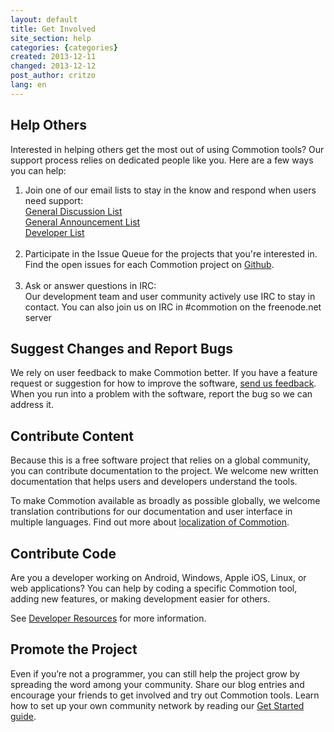 ```yaml
---
layout: default
title: Get Involved
site_section: help
categories: {categories}
created: 2013-12-11
changed: 2013-12-12
post_author: critzo
lang: en
---
```

  <h2>Help Others</h2>

<p>Interested in helping others get the most out of using Commotion tools? Our support process relies on dedicated people like you. Here are a few ways you can help:</p>

<ol>
	<li>Join one of our email lists to stay in the know and respond when users need support:<br />
	<a href="http://lists.chambana.net/mailman/listinfo/commotion-discuss">General Discussion List</a><br />
	<a href="http://lists.chambana.net/mailman/listinfo/commotion-announce">General Announcement List</a><br />
	<a href="http://lists.chambana.net/mailman/listinfo/commotion-dev">Developer List</a><br />
	&nbsp;</li>
	<li>Participate in the Issue Queue for the projects that you're interested in. Find the open issues for each Commotion project on <a href="https://github.com/opentechinstitute">Github</a>.<br />
	&nbsp;</li>
	<li>Ask or answer questions in IRC:<br />
	Our development team and user community actively use IRC to stay in contact. You can also join us on IRC in #commotion on the freenode.net server</li>
</ol>

<h2>Suggest Changes and Report Bugs</h2>

<p>We rely on user feedback to make Commotion better. If you have a feature request or suggestion for how to improve the software, <a href="/contact">send us feedback</a>.<br />
When you run into a problem with the software, report the bug so we can address it.</p>

<h2>Contribute Content</h2>

<p>Because this is a free software project that relies on a global community, you can contribute documentation to the project. We welcome new written documentation that helps users and developers understand the tools.</p>

<p>To make Commotion available as broadly as possible globally, we welcome translation contributions for our documentation and user interface in multiple languages. Find out more about <a href="/docs/localization">localization of Commotion</a>.</p>

<h2>Contribute Code</h2>

<p>Are you a developer working on Android, Windows, Apple iOS, Linux, or web applications? You can help by coding a specific Commotion tool, adding new features, or making development easier for others.</p>

<p>See <a href="/developer/resources">Developer Resources</a> for more information.</p>

<h2>Promote the Project</h2>

<p>Even if you’re not a programmer, you can still help the project grow by spreading the word among your community. Share our blog entries and encourage your friends to get involved and try out Commotion tools. Learn how to set up your own community network by reading our <a href="/docs/get-started">Get Started guide</a>.</p>
 
